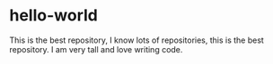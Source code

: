 # hello-world
This is the best repository, I know lots of repositories, this is the best repository. 
I am very tall and love writing code. 

